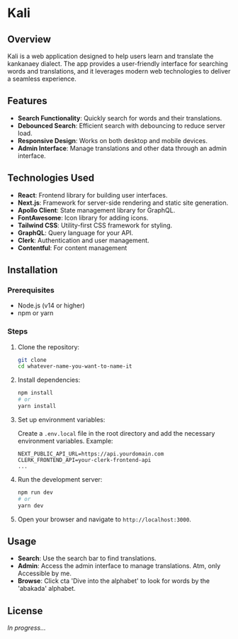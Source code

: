 # Kali

## Overview

Kali is a web application designed to help users learn and translate the kankanaey dialect. The app provides a user-friendly interface for searching words and translations, and it leverages modern web technologies to deliver a seamless experience.

## Features

- **Search Functionality**: Quickly search for words and their translations.
- **Debounced Search**: Efficient search with debouncing to reduce server load.
- **Responsive Design**: Works on both desktop and mobile devices.
- **Admin Interface**: Manage translations and other data through an admin interface.

## Technologies Used

- **React**: Frontend library for building user interfaces.
- **Next.js**: Framework for server-side rendering and static site generation.
- **Apollo Client**: State management library for GraphQL.
- **FontAwesome**: Icon library for adding icons.
- **Tailwind CSS**: Utility-first CSS framework for styling.
- **GraphQL**: Query language for your API.
- **Clerk**: Authentication and user management.
- **Contentful**: For content management

## Installation

### Prerequisites

- Node.js (v14 or higher)
- npm or yarn

### Steps

1. Clone the repository:

    ```sh
    git clone 
    cd whatever-name-you-want-to-name-it
    ```

2. Install dependencies:

    ```sh
    npm install
    # or
    yarn install
    ```

3. Set up environment variables:

    Create a `.env.local` file in the root directory and add the necessary environment variables. Example:

    ```env
    NEXT_PUBLIC_API_URL=https://api.yourdomain.com
    CLERK_FRONTEND_API=your-clerk-frontend-api
    ...
    ```

4. Run the development server:

    ```sh
    npm run dev
    # or
    yarn dev
    ```

5. Open your browser and navigate to `http://localhost:3000`.

## Usage

- **Search**: Use the search bar to find translations.
- **Admin**: Access the admin interface to manage translations. Atm, only Accessible by me.
- **Browse**: Click cta 'Dive into the alphabet' to look for words by the 'abakada' alphabet.

## License

*In progress...*
